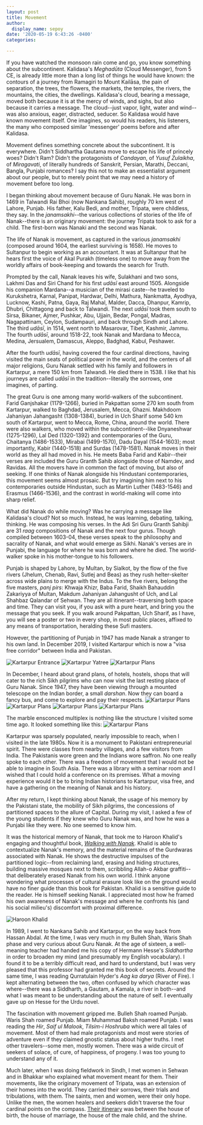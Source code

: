 ```yaml
---
layout: post
title: Movement
author:
  display_name: sepoy
date: '2020-05-19 6:43:26 -0400'
categories:

---
```


If you have watched the monsoon rain come and go, you know something about the subcontinent. Kalidasa's *Meghadūta* (Cloud Messenger), from 5 CE, is already little more than a long list of things he would have known: the contours of a journey from Ramagiri to Mount Kailāsa, the pain of separation, the trees, the flowers, the markets, the temples, the rivers, the mountains, the cities, the dwellings. Kalidasa's cloud, bearing a message, moved both because it is at the mercy of winds, and sighs, but also because it carries a message. The cloud--just vapor, light, water and wind--was also anxious, eager, distracted, seducer. So Kalidasa would have known movement itself. One imagines, so would his readers, his listeners, the many who composed similar 'messenger' poems before and after Kalidasa.

Movement defines something concrete about the subcontinent. It is everywhere. Didn't Siddhartha Gautama move to escape his life of princely woes? Didn't Ram? Didn't the protagonists of *Candayan*, of *Yusuf Zulaikha*, of *Miragavati*, of literally hundreds of Sanskrit, Persian, Marathi, Deccani, Bangla, Punjabi romances? I say this not to make an essentialist argument about our people, but to merely point that we may need a history of movement before too long.

I began thinking about movement because of Guru Nanak. He was born in 1469 in Talwandi Rai Bhoi (now Nankana Sahib), roughly 70 km west of Lahore, Punjab. His father, Kalu Bedi, and mother, Tripata, were childless, they say. In the *janamsakhi*--the various collections of stories of the life of Nanak--there is an originary movement: the journey Tripata took to ask for a child. The first-born was Nanaki and the second was Nanak.

The life of Nanak is movement, as captured in the various *janamsakhi* (composed around 1604, the earliest surviving is 1658). He moves to Sultanpur to begin working as an accountant. It was at Sultanpur that he hears first the voice of Akal Purakh (timeless one) to move away from the worldly affairs of book-keeping and towards the search for Truth.

Prompted by the call, Nanak leaves his wife, Sulakhani and two sons, Lakhmi Das and Siri Chand for his first *udāsī* east around 1505. Alongside his companion Mardana--a musician of the mirasi caste--he traveled to Kurukshetra, Karnal, Panipat, Hardwar, Delhi, Mathura, Nankmatta, Ayodhya, Lucknow, Kashi, Patna, Gaya, Raj Mahal, Malder, Dacca, Dhanpur, Kamrip, Dhubri, Chittagong and back to Talwandi. The next *udāsī* took them south to Sirsa, Bikaner, Ajmer, Pushkar, Abu, Ujjain, Bedar, Pongal, Madras, Nagapattinam, Ceylon, Sudampauri, and back through Sindh and Lahore. The third *udāsī*, in 1514, went north to Masarovar, Tibet, Kashmir, Jammu. The fourth *udāsī*, around 1518-22, took Nanak and Mardana to Mecca, Medina, Jersualem, Damascus, Aleppo, Badghad, Kabul, Peshawer.

After the fourth *udāsī*, having covered the four cardinal directions, having visited the main seats of political power in the world, and the centers of all major religions, Guru Nanak settled with his family and followers in Kartarpur, a mere 150 km from Talwandi. He died there in 1538. I like that his journeys are called *udāsī* in the tradition--literally the sorrows, one imagines, of parting.

The great Guru is one among many world-walkers of the subcontinent. Farid Ganjshakar (1179-1266), buried in Pakpattan some 270 km south from Kartarpur, walked to Baghdad, Jerusalem, Mecca, Ghazni. Makhdoom Jahaniyan Jahangasht (1308-1384), buried in Uch Sharif some 540 km south of Kartarpur, went to Mecca, Rome, China, around the world. There were also walkers, who moved within the subcontinent--like Dnyaneshwar (1275-1296), Lal Ded (1320-1392) and contemporaries of the Guru, Chaitanya (1486-1533), Mirabai (1499-1570), Dadu Dayal (1544-1603); most importantly, Kabir (1440-1518) and Surdas (1478-1581). Nanak moves in their world as they all had moved in his. He meets Baba Farid and Kabir--their verses are included the Guru Granth Sahib alongside those of Namdev, and Ravidas. All the movers have in common the fact of moving, but also of seeking. If one thinks of Nanak alongside his Hindustani contemporaries, this movement seems almost prosaic. But try imagining him next to his contemporaries outside Hindustan, such as Martin Luther (1483-1546) and Erasmus (1466-1536), and the contrast in world-making will come into sharp relief.

What did Nanak do while moving? Was he carrying a message like Kalidasa's cloud? Not so much. Instead, he was learning, debating, talking, thinking. He was composing his verses. In the Adi Sri Guru Granth Sahibji are 31 *raag* compositions of Nanak and the next four gurus. Though compiled between 1603-04, these verses speak to the philosophy and sacrality of Nanak, and what would emerge as Sikhi. Nanak's verses are in Punjabi, the language for where he was born and where he died. The world-walker spoke in his mother-tongue to his followers.

Punjab is shaped by Lahore, by Multan, by Sialkot, by the flow of the five rivers (Jhelum, Chenab, Ravi, Sutlej and Beas) as they rush helter-skelter across wide plains to merge with the Indus. To the five rivers, belong the five masters, *panj pirs*: Khwaja Khizr, Baba Farid, Shaikh Bahauddin Zakariyya of Multan, Makdum Jahaniyan Jahangusht of Uch, and Lal Shahbaz Qalandar of Sehwan. They are all itinerant--traversing both space and time. They can visit you, if you ask with a pure heart, and bring you the message that you seek. If you walk around Pakpattan, Uch Sharif, as I have, you will see a poster or two in every shop, in most public places, affixed to any means of transportation, heralding these Sufi masters.

However, the partitioning of Punjab in 1947 has made Nanak a stranger to his own land. In December 2019, I visited Kartarpur which is now a "visa free corridor" between India and Pakistan.

![Kartarpur Entrance]({{site.baseurl}}/img/uploads/2020/kp1.jpeg)
![Kartarpur Yatree]({{site.baseurl}}/img/uploads/2020/kp2.jpeg)
![Kartarpur Plans]({{site.baseurl}}/img/uploads/2020/kp5.jpeg)

In December, I heard about grand plans, of hotels, hostels, shops that will cater to the rich Sikh pilgrims who can now visit the last resting place of Guru Nanak. Since 1947, they have been viewing through a mounted telescope on the Indian border, a small *darshan*. Now they can board a fancy bus, and come to explore and pay their respects.
![Kartarpur Plans]({{site.baseurl}}/img/uploads/2020/kp13.jpeg)
![Kartarpur Plans]({{site.baseurl}}/img/uploads/2020/kp12.jpeg)
![Kartarpur Plans]({{site.baseurl}}/img/uploads/2020/kp4.jpeg)
![Kartarpur Plans]({{site.baseurl}}/img/uploads/2020/kp6.jpeg)

The marble ensconced multiplex is nothing like the structure I visited some time ago. It looked something like this:
![Kartarpur Plans]({{site.baseurl}}/img/uploads/2020/kp10.jpeg)

Kartarpur was sparsely populated, nearly impossible to reach, when I visited in the late 1980s. Now it is a monument to Pakistani entrepreneurial spirit. There were classes from nearby villages, and a few visitors from India. The Pakistanis wore green and the Indians wore saffron. No one really spoke to each other. There was a freedom of movement that I would not be able to imagine in South Asia. There was a library with a seminar room and I wished that I could hold a conference on its premises. What a moving experience would it be to bring Indian historians to Kartarpur, visa free, and have a gathering on the meaning of Nanak and his history.

After my return, I kept thinking about Nanak, the usage of his memory by the Pakistani state, the mobility of Sikh pilgrims, the concessions of partitioned spaces to the allure of Capital. During my visit, I asked a few of the young students if they knew who Guru Nanak was, and how he was a Punjabi like they were. No one seemed to know him.

It was the historical memory of Nanak, that took me to Haroon Khalid's engaging and thoughtful book, [*Walking with Nanak*](https://www.amazon.com/Walking-Nanak-Haroon-Khalid-ebook/dp/B01MA2W5M3). Khalid is able to contextualize Nanak's memory, and the material remains of the Gurdwaras associated with Nanak. He shows the destructive impulses of the partitioned logic--from reclaiming land, erasing and hiding structures, building massive mosques next to them, scribbling Allah-o Akbar graffiti--that deliberately erased Nanak from his own world. I think anyone wondering what processes of cultural erasure look like on the ground would have no finer guide than this book for Pakistan. Khalid is a sensitive guide to the reader. He is himself seeking Nanak. I appreciated most how he framed his own awareness of Nanak's message and where he confronts his (and his social milieu's) discomfort with proximal difference.

![Haroon Khalid]({{site.baseurl}}/img/uploads/2020/kp15.jpg)

In 1989, I went to Nankana Sahib and Kartarpur, on the way back from Hassan Abdal. At the time, I was very much in my Bulleh Shah, Waris Shah phase and very curious about Guru Nanak. At the age of sixteen, a well-meaning teacher had handed me his copy of Hermann Hesse's *Siddhartha* in order to broaden my mind (and presumably my English vocabulary). I found it to be a terribly difficult read, and hard to understand, but I was very pleased that this professor had granted me this book of secrets. Around the same time, I was reading Qurratulain Hyder's *Aag ka darya* (River of Fire). I kept alternating between the two, often confused by which character was where--there was a Siddharth, a Gautam, a Kamala, a river in both--and what I was meant to be understanding about the nature of self. I eventually gave up on Hesse for the Urdu novel.

The fascination with movement gripped me. Bulleh Shah roamed Punjab. Waris Shah roamed Punjab. Miam Muhammad Baksh roamed Punjab. I was reading the *Hir*, *Saif ul Malook*, *Tilsim-i Hoshruba* which were all tales of movement. Most of them had male protagonists and most were stories of adventure even if they claimed gnostic status about higher truths. I met other travelers--some men, mostly women. There was a wide circuit of seekers of solace, of cure, of happiness, of progeny. I was too young to understand any of it.

Much later, when I was doing fieldwork in Sindh, I met women in Sehwan and in Bhakkar who explained what movement meant for them. Their movements, like the originary movement of Tripata, was an extension of their homes into the world. They carried their sorrows, their trials and tribulations, with them. The saints, men and women, were their only hope. Unlike the men, the women healers and seekers didn't traverse the four cardinal points on the compass. [Their itinerary](https://www.amazon.com/Sita-Under-Crescent-Moon-Annie-ebook/dp/B07RGLWZGN) was between the house of birth, the house of marriage, the house of the male child, and the shrine.
